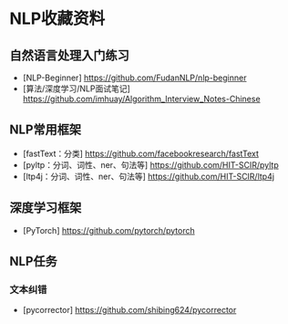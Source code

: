# NLP收藏资料

## 自然语言处理入门练习

- [NLP-Beginner] <https://github.com/FudanNLP/nlp-beginner>
- [算法/深度学习/NLP面试笔记] <https://github.com/imhuay/Algorithm_Interview_Notes-Chinese>

## NLP常用框架

- [fastText：分类] <https://github.com/facebookresearch/fastText>
- [pyltp：分词、词性、ner、句法等] <https://github.com/HIT-SCIR/pyltp>
- [ltp4j：分词、词性、ner、句法等] <https://github.com/HIT-SCIR/ltp4j>

## 深度学习框架

- [PyTorch] <https://github.com/pytorch/pytorch>

## NLP任务

### 文本纠错

- [pycorrector] <https://github.com/shibing624/pycorrector>
